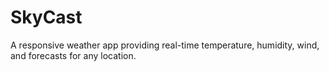 # SkyCast
A responsive weather app providing real-time temperature, humidity, wind, and forecasts for any location.
